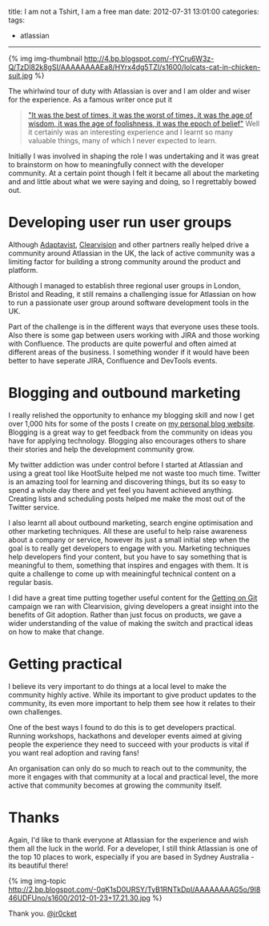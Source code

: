 title: I am not a Tshirt, I am a free man
date: 2012-07-31 13:01:00
categories: 
tags: 
- atlassian
---

{% img img-thumbnail http://4.bp.blogspot.com/-fYCru6W3z-Q/TzDl82k8gSI/AAAAAAAAEa8/HYrx4dg5TZI/s1600/lolcats-cat-in-chicken-suit.jpg %}

The whirlwind tour of duty with Atlassian is over and I am older and wiser for the experience.  As a famous writer once put it

> ["It was the best of times, it was the worst of times, it was the age of wisdom, it was the age of foolishness, it was the epoch of belief"](http://en.wikiquote.org/wiki/A_Tale_of_Two_Cities) Well it certainly was an interesting experience and I learnt so many valuable things, many of which I never expected to learn.

Initially I was involved in shaping the role I was undertaking and it was great to brainstorm on how to meaningfully connect with the developer community.  At a certain point though I felt it became all about the marketing and and little about what we were saying and doing, so I regrettably bowed out. 

# Developing user run user groups 

Although [Adaptavist](http://www.adaptavist.com/), [Clearvision](http://www.clearvision-cm.com/) and other partners really helped drive a community around Atlassian in the UK, the lack of active community was a limiting factor for building a strong community around the product and platform.

Although I managed to establish three regional user groups in London, Bristol and Reading, it still remains a challenging issue for Atlassian on how to run a passionate user group around software development tools in the UK.

Part of the challenge is in the different ways that everyone uses these tools.  Also there is some gap between users working with JIRA and those working with Confluence.  The products are quite powerful and often aimed at different areas of the business.  I something wonder if it would have been better to have seperate  JIRA, Confluence and DevTools events.

# Blogging and outbound marketing

I really relished the opportunity to enhance my blogging skill and now I get over 1,000 hits for some of the posts I create on [my personal blog website](http://blog.jr0cket.co.uk/).  Blogging is a great way to get feedback from the community on ideas you have for applying technology.  Blogging also encourages others to share their stories and help the development community grow.

My twitter addiction was under control before I started at Atlassian and using a great tool like HootSuite helped me not waste too much time.  Twitter is an amazing tool for learning and discovering things, but its so easy to spend a whole day there and yet feel you havent achieved anything.  Creating lists and scheduling posts helped me make the most out of the Twitter service. 

I also learnt all about outbound marketing, search engine optimisation and other marketing techniques.  All these are useful to help raise awareness about a company or service, however its just a small initial step when the goal is to really get developers to engage with you.  Marketing techniques help developers find your content, but you have to say something that is meaningful to them, something that inspires and engages with them.  It is quite a challenge to come up with meainingful technical content on a regular basis.

I did have a great time putting together useful content for the [Getting on Git](http://www.go-git.com/getting-on-git) campaign we ran with Clearvision, giving developers a great insight into the benefits of Git adoption.  Rather than just focus on products, we gave a wider understanding of the value of making the switch and practical ideas on how to make that change.  

# Getting practical

I believe its very important to do things at a local level to make the community highly active.  While its important to give product updates to the community, its even more important to help them see how it relates to their own challenges.

One of the best ways I found to do this is to get developers practical.  Running workshops, hackathons and developer events aimed at giving people the experience they need to succeed with your products is vital if you want real adoption and raving fans!

An organisation can only do so much to reach out to the community, the more it engages with that community at a local and practical level, the more active that community becomes at growing the community itself.

# Thanks

Again, I'd like to thank everyone at Atlassian for the experience and wish them all the luck in the world.  For a developer, I still think Atlassian is one of the top 10 places to work, especially if you are based in Sydney Australia - its beautiful there!

{% img img-topic http://2.bp.blogspot.com/-0qK1sD0URSY/TyB1RNTkDpI/AAAAAAAAG5o/9I846UDFUno/s1600/2012-01-23+17.21.30.jpg %}

Thank you.
[@jr0cket](https://twitter.com/jr0cket)

